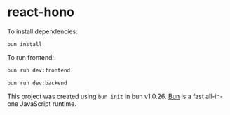 # react-hono

To install dependencies:

```bash
bun install
```

To run frontend:

```bash
bun run dev:frontend
```

```bash
bun run dev:backend
```

This project was created using `bun init` in bun v1.0.26. [Bun](https://bun.sh) is a fast all-in-one JavaScript runtime.
